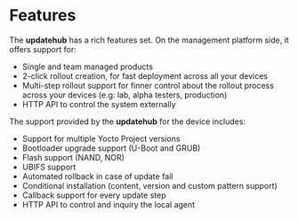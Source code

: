 # Features

The **updatehub** has a rich features set. On the management platform side, it offers support for:

* Single and team managed products
* 2-click rollout creation, for fast deployment across all your devices
* Multi-step rollout support for finner control about the rollout process across your devices (e.g: lab, alpha testers, production)
* HTTP API to control the system externally

The support provided by the **updatehub** for the device includes:

* Support for multiple Yocto Project versions
* Bootloader upgrade support (U-Boot and GRUB)
* Flash support (NAND, NOR)
* UBIFS support
* Automated rollback in case of update fail
* Conditional installation (content, version and custom pattern support)
* Callback support for every update step
* HTTP API to control and inquiry the local agent
